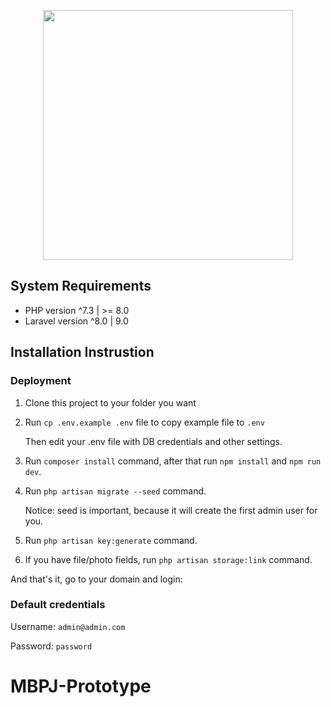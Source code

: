 <p align="center"><a href="https://laravel.com" target="_blank"><img src="https://raw.githubusercontent.com/laravel/art/master/logo-lockup/5%20SVG/2%20CMYK/1%20Full%20Color/laravel-logolockup-cmyk-red.svg" width="400"></a></p>

## System Requirements
- PHP version ^7.3 | >= 8.0
- Laravel version ^8.0 | 9.0

## Installation Instrustion
### Deployment
1. Clone this project to your folder you want

2. Run `cp .env.example .env` file to copy example file to `.env`

     Then edit your .env file with DB credentials and other settings.
     
3. Run `composer install` command, after that run `npm install` and `npm run dev`.

4. Run `php artisan migrate --seed` command.

    Notice: seed is important, because it will create the first admin user for you.
    
5. Run `php artisan key:generate` command.

6. If you have file/photo fields, run `php artisan storage:link` command.

And that's it, go to your domain and login:

### Default credentials
Username: `admin@admin.com`

Password: `password`
# MBPJ-Prototype
